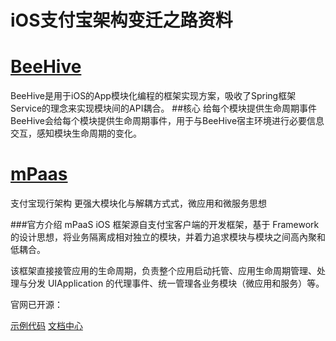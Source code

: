 # iOS支付宝架构变迁之路资料
# [BeeHive](https://github.com/alibaba/BeeHive) 

BeeHive是用于iOS的App模块化编程的框架实现方案，吸收了Spring框架Service的理念来实现模块间的API耦合。
##核心
给每个模块提供生命周期事件
BeeHive会给每个模块提供生命周期事件，用于与BeeHive宿主环境进行必要信息交互，感知模块生命周期的变化。


# [mPaas](https://tech.antfin.com/docs/2/49549)

支付宝现行架构 
更强大模块化与解耦方式式，微应用和微服务思想 

###官方介绍
mPaaS iOS 框架源自支付宝客户端的开发框架，基于 Framework 的设计思想，将业务隔离成相对独立的模块，并着力追求模块与模块之间高內聚和低耦合。

该框架直接接管应用的生命周期，负责整个应用启动托管、应用生命周期管理、处理与分发 UIApplication 的代理事件、统一管理各业务模块（微应用和服务）等。

官网已开源：

[示例代码](https://tech.antfin.com/docs/2/87472)
[文档中心](https://tech.antfin.com/docs/2/49549)


